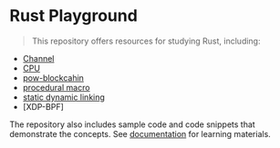 # Rust Playground

> This repository offers resources for studying Rust, including:

- [Channel](./channel/)
- [CPU](./cpu/)
- [pow-blockcahin](./pow-blockchain/)
- [procedural macro](./procedural%20macro/)
- [static dynamic linking](./static-dynamic-linking)
- [XDP-BPF]

The repository also includes sample code and code snippets that demonstrate the concepts. See [documentation](./documentation/) for learning materials.
